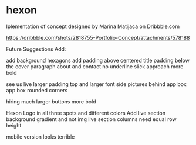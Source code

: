 # hexon
Iplementation of concept designed by Marina Matijaca on Dribbble.com

https://dribbble.com/shots/2818755-Portfolio-Concept/attachments/578188

Future Suggestions Add:

add background hexagons
add padding above centered title
padding below the cover paragraph
about and contact no underline
slick approach more bold

see us live larger padding top and larger font
side pictures behind app box
app box rounded corners

hiring much larger
buttons more bold

Hexon Logo in all three spots and different colors
Add live section background gradient and not img
live section columns need equal row height

mobile version looks terrible
